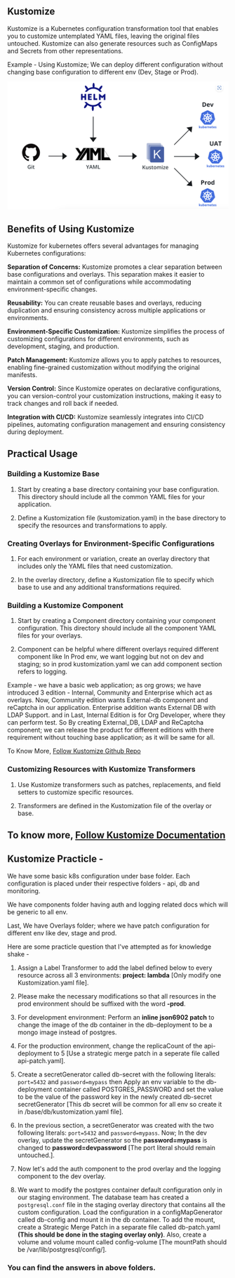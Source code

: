 ## Kustomize

Kustomize is a Kubernetes configuration transformation tool that enables you to customize untemplated YAML files, leaving the original files untouched. Kustomize can also generate resources such as ConfigMaps and Secrets from other representations.

Example - Using Kustomize; We can deploy different configuration without changing base configuration to different env (Dev, Stage or Prod).

<img title="Kustomize with GitOps" alt="Deploying different configuration to each Env server using Kustomize" src="/img.png">

## Benefits of Using Kustomize

Kustomize for kubernetes offers several advantages for managing Kubernetes configurations:

**Separation of Concerns:** Kustomize promotes a clear separation between base configurations and overlays. This separation makes it easier to maintain a common set of configurations while accommodating environment-specific changes.

**Reusability:** You can create reusable bases and overlays, reducing duplication and ensuring consistency across multiple applications or environments.

**Environment-Specific Customization:** Kustomize simplifies the process of customizing configurations for different environments, such as development, staging, and production.

**Patch Management:** Kustomize allows you to apply patches to resources, enabling fine-grained customization without modifying the original manifests.

**Version Control:** Since Kustomize operates on declarative configurations, you can version-control your customization instructions, making it easy to track changes and roll back if needed.

**Integration with CI/CD:** Kustomize seamlessly integrates into CI/CD pipelines, automating configuration management and ensuring consistency during deployment.

## Practical Usage

### **Building a Kustomize Base** 

1. Start by creating a base directory containing your base configuration. This directory should include all the common YAML files for your application.
 
2. Define a Kustomization file (kustomization.yaml) in the base directory to specify the resources and transformations to apply.
 
### **Creating Overlays for Environment-Specific Configurations**

1. For each environment or variation, create an overlay directory that includes only the YAML files that need customization.
 
2. In the overlay directory, define a Kustomization file to specify which base to use and any additional transformations required.

### **Building a Kustomize Component** 

1. Start by creating a Component directory containing your component configuration. This directory should include all the component YAML files for your overlays.
 
2. Component can be helpful where different overlays required different component like In Prod env, we want logging but not on dev and staging; so in prod kustomization.yaml we can add component section refers to logging.

Example - we have a basic web application; as org grows; we have introduced 3 edition - Internal, Community and Enterprise which act as overlays. Now, Community edition wants External-db component and reCaptcha in our application. Enterprise addition wants External DB with LDAP Support. and in Last, Internal Edition is for Org Developer, where they can perform test.
So By creating External_DB, LDAP and ReCaptcha component; we can release the product for different editions with there requirement without touching base application; as it will be same for all. 

To Know More, [Follow Kustomize Github Repo](https://github.com/kubernetes/enhancements/tree/master/keps/sig-cli/1802-kustomize-components#user-story)

### **Customizing Resources with Kustomize Transformers**

1. Use Kustomize transformers such as patches, replacements, and field setters to customize specific resources.
 
2. Transformers are defined in the Kustomization file of the overlay or base.

## To know more, [Follow Kustomize Documentation](https://kubectl.docs.kubernetes.io/guides/)

## Kustomize Practicle -
We have some basic k8s configuration under base folder. Each configuration is placed under their respective folders - api, db and monitoring. 

We have components folder having auth and logging related docs which will be generic to all env. 

Last, We have Overlays folder; where we have patch configuration for different env like dev, stage and prod. 

Here are some practicle question that I've attempted as for knowledge shake - 
1. Assign a Label Transformer to add the label defined below to every resource across all 3 environments: **project: lambda** [Only modify one Kustomization.yaml file].

2. Please make the necessary modifications so that all resources in the prod environment should be suffixed with the word **-prod**.

3. For development environment: Perform an **inline json6902 patch** to change the image of the db container in the db-deployment to be a mongo image instead of postgres.

4. For the production environment, change the replicaCount of the api-deployment to 5 [Use a strategic merge patch in a seperate file called api-patch.yaml].

5. Create a secretGenerator called db-secret with the following literals: `port=5432` and `password=mypass` then Apply an env variable to the db-deployment container called POSTGRES_PASSWORD and set the value to be the value of the password key in the newly created db-secret secretGenerator [This db secret will be common for all env so create it in /base/db/kustomization.yaml file]. 

6. In the previous section, a secretGenerator was created with the two following literals: `port=5432` and `password=mypass`. Now; In the dev overlay, update the secretGenerator so the **password=mypass** is changed to **password=devpassword** [The port literal should remain untouched.].

7. Now let's add the auth component to the prod overlay and the logging component to the dev overlay.

8. We want to modify the postgres container default configuration only in our staging environment. The database team has created a `postgresql.conf` file in the staging overlay directory that contains all the custom configuration.
Load the configuration in a configMapGenerator called db-config and mount it in the db container. To add the mount, create a Strategic Merge Patch in a separate file called db-patch.yaml **(This should be done in the staging overlay only)**. Also, create a volume and volume mount called config-volume [The mountPath should be /var/lib/postgresql/config/].

### You can find the answers in above folders. 
